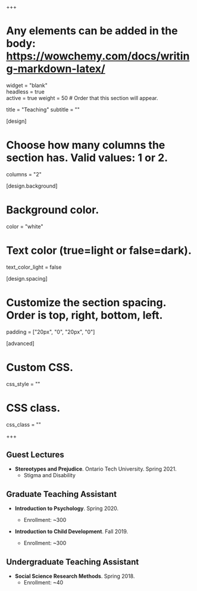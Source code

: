 +++
# Any elements can be added in the body: https://wowchemy.com/docs/writing-markdown-latex/

widget = "blank"  
headless = true  
active = true
weight = 50  # Order that this section will appear.

title = "Teaching"
subtitle = ""

[design]
  # Choose how many columns the section has. Valid values: 1 or 2.
  columns = "2"

[design.background]
  # Background color.
   color = "white"

# Text color (true=light or false=dark).
  text_color_light = false

[design.spacing]
  # Customize the section spacing. Order is top, right, bottom, left.
  padding = ["20px", "0", "20px", "0"]

[advanced]
 # Custom CSS. 
 css_style = ""
 
 # CSS class.
 css_class = ""

+++

## **Guest Lectures**
- **Stereotypes and Prejudice**. Ontario Tech University. Spring 2021.
    * Stigma and Disability

## **Graduate Teaching Assistant**
- **Introduction to Psychology**. Spring 2020. 
    * Enrollment: ~300

- **Introduction to Child Development**. Fall 2019.
    * Enrollment: ~300

## **Undergraduate Teaching Assistant**
- **Social Science Research Methods**. Spring 2018.
    * Enrollment: ~40